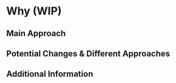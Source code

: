 # Why (WIP)

## Main Approach

## Potential Changes & Different Approaches

## Additional Information
